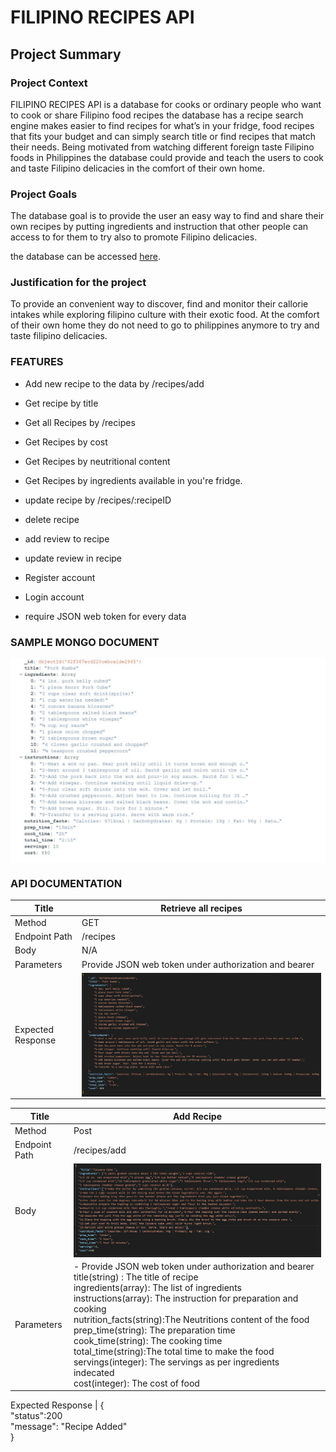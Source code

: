 # FILIPINO RECIPES API

## Project Summary

### Project Context

FILIPINO RECIPES API is a database for cooks or ordinary people who want to cook or share Filipino food recipes the database has a recipe search engine makes easier to find recipes for what’s in your fridge, food recipes that fits your budget and can simply search title or find recipes that match their needs. Being motivated from watching different foreign taste Filipino foods in Philippines the database could provide and teach the users to cook and taste Filipino delicacies in the comfort of their own home.

### Project Goals

The database goal is to provide the user an easy way to find and share their own recipes by putting ingredients and instruction that other people can access to for them to try also to promote Filipino delicacies.

the database can be accessed [here](https://engroliver.github.io/Oliver-Assignment-1/).

### Justification for the project

To provide an convenient way to discover, find and monitor their callorie intakes while exploring filipino culture with their exotic food. At the comfort of their own home they do not need to go to philippines anymore to try and taste filipino delicacies.

### FEATURES

* Add new recipe to the data by /recipes/add

* Get recipe by title

* Get all Recipes by /recipes

* Get Recipes by cost

* Get Recipes by neutritional content

* Get Recipes by ingredients available in you're fridge.

* update recipe by /recipes/:recipeID

* delete recipe

* add review to recipe

* update review in recipe

* Register account

* Login account

* require JSON web token for every data

### SAMPLE MONGO DOCUMENT

<img src='images/data.JPG' style="display:block">


### API DOCUMENTATION

 Title| Retrieve all recipes           
------------ | -------------
Method| GET
Endpoint Path | /recipes
Body| N/A
Parameters| Provide JSON  web token under authorization and bearer
Expected Response | <img src='images/result.JPG' style="display:block">

Title| Add Recipe           
------------ | -------------
Method| Post
Endpoint Path | /recipes/add
Body| <img src='images/body.JPG' style="display:block">
Parameters |  - Provide JSON  web token under authorization and bearer <br>  title(string) : The title of recipe <br> ingredients(array):  The list of ingredients<br>instructions(array): The instruction for preparation and cooking<br>nutrition_facts(string):The Neutritions content of the food<br>prep_time(string): The preparation time <br>cook_time(string): The cooking time<br>total_time(string):The total time to make the food<br>servings(integer): The servings as per ingredients indecated<br>cost(integer): The cost of food 
 
Expected Response | {<br>
                        "status":200<br>
                        "message": "Recipe Added"<br>
                    }



      